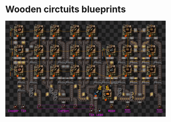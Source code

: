 # Wooden circtuits blueprints

![preview](https://github.com/summer-soule/factorio_blueprints/blob/main/Bob's%20mods/Circuits/wooden/wooden_3sec.png)
